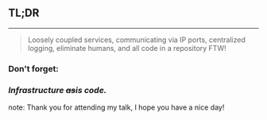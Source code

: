 ##  TL;DR
----
> Loosely coupled services, communicating via IP ports,
> centralized logging, eliminate humans,
> and all code in a repository FTW!

### Don't forget: <!-- .element: class="fragment" -->
### *Infrastructure <strike>as</strike>**is** code.* <!-- .element: class="fragment" -->

note:
	Thank you for attending my talk, I hope you have a nice day!
